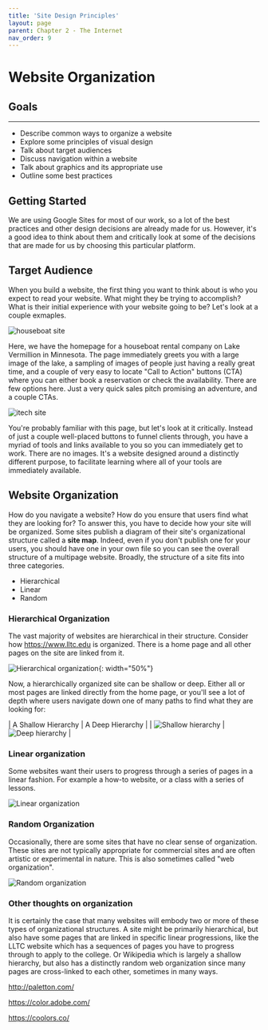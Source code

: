 ```yaml
--- 
title: 'Site Design Principles'
layout: page
parent: Chapter 2 - The Internet
nav_order: 9
---
```


Website Organization
====================

Goals
-----

---

* Describe common ways to organize a website
* Explore some principles of visual design
* Talk about target audiences
* Discuss navigation within a website
* Talk about graphics and its appropriate use
* Outline some best practices

Getting Started
---------------

We are using Google Sites for most of our work, so a lot of the best practices and other design decisions are already made for us. However, it's a good idea to think about them and critically look at some of the decisions that are made for us by choosing this particular platform.

Target Audience
---------------

When you build a website, the first thing you want to think about is who you expect to read your website. What might they be trying to accomplish? What is their initial experience with your website going to be? Let's look at a couple exmaples.

![houseboat site](images/houseboat.png) 

Here, we have the homepage for a houseboat rental company on Lake Vermillion in Minnesota. The page immediately greets you with a large image of the lake, a sampling of images of people just having a really great time, and a couple of very easy to locate "Call to Action" buttons (CTA) where you can either book a reservation or check the availability. There are few options here. Just a very quick sales pitch promising an adventure, and a couple CTAs.

![itech site](images/itech.png)

You're probably familiar with this page, but let's look at it critically. Instead of just a couple well-placed buttons to funnel clients through, you have a myriad of tools and links available to you so you can immediately get to work. There are no images. It's a website designed around a distinctly different purpose, to facilitate learning where all of your tools are immediately available.

Website Organization
--------------------

How do you navigate a website? How do you ensure that users find what they are looking for? To answer this, you have to decide how your site will be organized. Some sites publish a diagram of their site's organizational structure called a **site map**. Indeed, even if you don't publish one for your users, you should have one in your own file so you can see the overall structure of a multipage website. Broadly, the structure of a site fits into three categories.

* Hierarchical
* Linear
* Random

### Hierarchical Organization

The vast majority of websites are hierarchical in their structure. Consider how https://www.lltc.edu is organized. There is a home page and all other pages on the site are linked from it.

![Hierarchical organization](images/hierarchy.png){: width="50%"}

Now, a hierarchically organized site can be shallow or deep. Either all or most pages are linked directly from the home page, or you'll see a lot of depth where users navigate down one of many paths to find what they are looking for:

| A Shallow Hierarchy                                | A Deep Hierarchy                             |
| ![Shallow hierarchy](images/hierarchy_shallow.png) | ![Deep hierarchy](images/hierarchy_deep.png) |

### Linear organization

Some websites want their users to progress through a series of pages in a linear fashion. For example a how-to website, or a class with a series of lessons.

![Linear organization](images/linear.png)

### Random Organization

Occasionally, there are some sites that have no clear sense of organization. These sites are not typically appropriate for commercial sites and are often artistic or experimental in nature. This is also sometimes called "web organization".

![Random organization](images/random.png)

### Other thoughts on organization

It is certainly the case that many websites will embody two or more of these types of organizational structures. A site might be primarily hierarchical, but also have some pages that are linked in specific linear progressions, like the LLTC website which has a sequences of pages you have to progress through to apply to the college. Or Wikipedia which is largely a shallow hierarchy, but also has a distinctly random web organization since many pages are cross-linked to each other, sometimes in many ways.

http://paletton.com/

https://color.adobe.com/

https://coolors.co/


